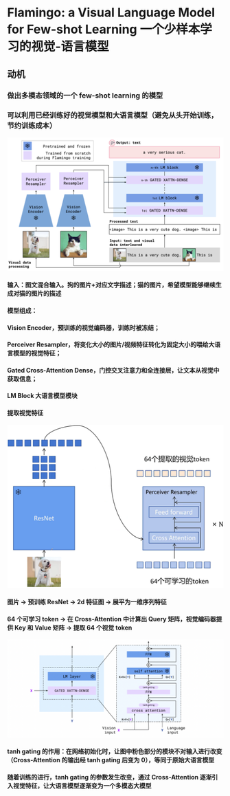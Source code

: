 # Flamingo: a Visual Language Model for Few-shot Learning 一个少样本学习的视觉-语言模型
## 动机
### 做出多模态领域的一个 few-shot learning 的模型
### 可以利用已经训练好的视觉模型和大语言模型（避免从头开始训练，节约训练成本）
<img src="Image/flamingo.png"><br>
#### 输入：图文混合输入。狗的图片+对应文字描述；猫的图片，希望模型能够继续生成对猫的图片的描述
#### 模型组成：
#### Vision Encoder，预训练的视觉编码器，训练时被冻结；
#### Perceiver Resampler，将变化大小的图片/视频特征转化为固定大小的喂给大语言模型的视觉特征；
#### Gated Cross-Attention Dense，门控交叉注意力和全连接层，让文本从视觉中获取信息；
#### LM Block 大语言模型模块
#### 提取视觉特征
<img src="Image/visual_feature.png"><br>
#### 图片 $\longrightarrow$ 预训练 ResNet $\longrightarrow$ 2d 特征图 $\longrightarrow$ 展平为一维序列特征
#### 64 个可学习 token $\longrightarrow$ 在 Cross-Attention 中计算出 Query 矩阵，视觉编码器提供 Key 和 Value 矩阵 $\longrightarrow$ 提取 64 个视觉 token
<img src="Image/gated_xattn_dense.png"><br>
#### tanh gating 的作用：在网络初始化时，让图中粉色部分的模块不对输入进行改变（Cross-Attention 的输出经 tanh gating 后变为 0），等同于原始大语言模型
#### 随着训练的进行，tanh gating 的参数发生改变，通过 Cross-Attention 逐渐引入视觉特征，让大语言模型逐渐变为一个多模态大模型

